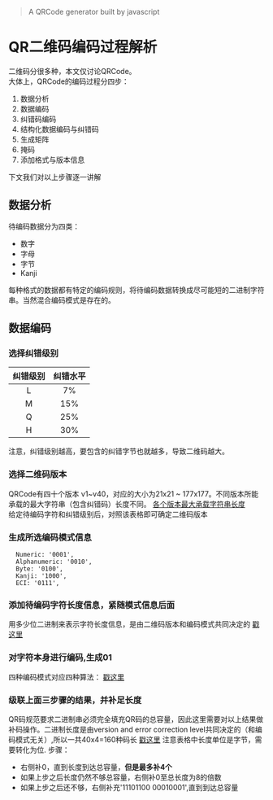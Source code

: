 > A QRCode generator built by javascript  

# QR二维码编码过程解析
二维码分很多种，本文仅讨论QRCode。  
大体上，QRCode的编码过程分四步：  
1. 数据分析
2. 数据编码
3. 纠错码编码
4. 结构化数据编码与纠错码
5. 生成矩阵
6. 掩码
7. 添加格式与版本信息

下文我们对以上步骤逐一讲解

## 数据分析
待编码数据分为四类：
- 数字
- 字母
- 字节
- Kanji

每种格式的数据都有特定的编码规则，将待编码数据转换成尽可能短的二进制字符串。当然混合编码模式是存在的。

## 数据编码

### 选择纠错级别

| 纠错级别 | 纠错水平 |
| :-------------: |:-------------:|
| L | 7% |
| M | 15% |
| Q | 25% |
| H | 30% |

注意，纠错级别越高，要包含的纠错字节也就越多，导致二维码越大。

### 选择二维码版本
QRCode有四十个版本 v1~v40，对应的大小为21x21 ~ 177x177。不同版本所能承载的最大字符串（包含纠错码）长度不同。
[各个版本最大承载字符串长度](http://www.thonky.com/qr-code-tutorial/character-capacities
)  
给定待编码字符和纠错级别后，对照该表格即可确定二维码版本  
### 生成所选编码模式信息
```
  Numeric: '0001',
  Alphanumeric: '0010',
  Byte: '0100',
  Kanji: '1000',
  ECI: '0111',
```
### 添加待编码字符长度信息，紧随模式信息后面
用多少位二进制来表示字符长度信息，是由二维码版本和编码模式共同决定的 [戳这里](http://www.thonky.com/qr-code-tutorial/data-encoding)  

### 对字符本身进行编码,生成01
四种编码模式对应四种算法： [戳这里](http://www.thonky.com/qr-code-tutorial/alphanumeric-mode-encoding)  

### 级联上面三步骤的结果，并补足长度

QR码规范要求二进制串必须完全填充QR码的总容量，因此这里需要对以上结果做补码操作。二进制长度是由version and error correction level共同决定的（和编码模式无关）,所以一共40x4=160种码长 [戳这里](http://www.thonky.com/qr-code-tutorial/error-correction-table) 注意表格中长度单位是字节，需要转化为位.
步骤：
- 右侧补0，直到长度到达总容量，**但是最多补4个**
- 如果上步之后长度仍然不够总容量，右侧补0至总长度为8的倍数
- 如果上步之后还不够，右侧补充'11101100 00010001',直到到达总容量
